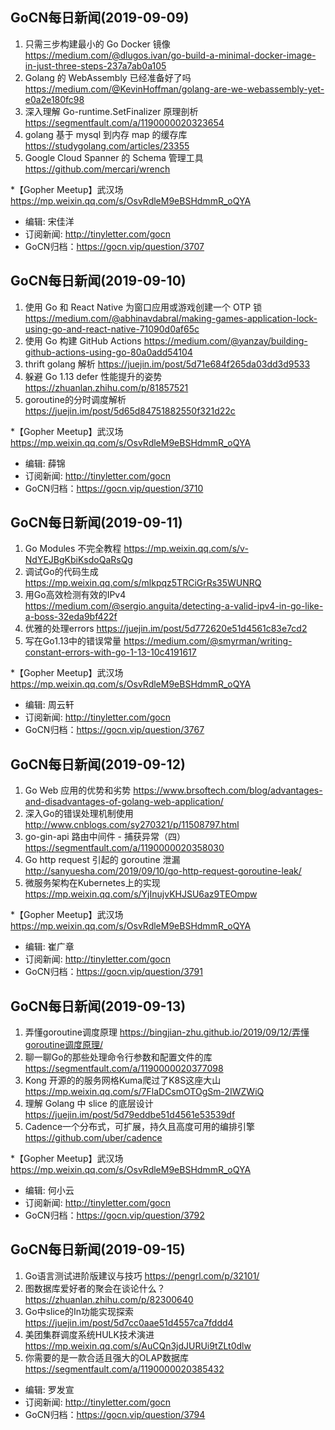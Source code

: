 ## GoCN每日新闻(2019-09-09)

1. 只需三步构建最小的 Go Docker 镜像 https://medium.com/@dlugos.ivan/go-build-a-minimal-docker-image-in-just-three-steps-237a7ab0a105
2. Golang 的 WebAssembly 已经准备好了吗 https://medium.com/@KevinHoffman/golang-are-we-webassembly-yet-e0a2e180fc98
3. 深入理解 Go-runtime.SetFinalizer 原理剖析 https://segmentfault.com/a/1190000020323654
4. golang 基于 mysql 到内存 map 的缓存库 https://studygolang.com/articles/23355
5. Google Cloud Spanner 的 Schema 管理工具 https://github.com/mercari/wrench

*【Gopher Meetup】武汉场 https://mp.weixin.qq.com/s/OsvRdleM9eBSHdmmR_oQYA

- 编辑: 宋佳洋 
- 订阅新闻: http://tinyletter.com/gocn  
- GoCN归档：https://gocn.vip/question/3707

## GoCN每日新闻(2019-09-10)

1. 使用 Go 和 React Native 为窗口应用或游戏创建一个 OTP 锁 https://medium.com/@abhinavdabral/making-games-application-lock-using-go-and-react-native-71090d0af65c
2. 使用 Go 构建 GitHub Actions https://medium.com/@yanzay/building-github-actions-using-go-80a0add54104
3. thrift golang 解析 https://juejin.im/post/5d71e684f265da03dd3d9533
4. 躲避 Go 1.13 defer 性能提升的姿势 https://zhuanlan.zhihu.com/p/81857521
5. goroutine的分时调度解析 https://juejin.im/post/5d65d84751882550f321d22c

*【Gopher Meetup】武汉场 https://mp.weixin.qq.com/s/OsvRdleM9eBSHdmmR_oQYA

- 编辑: 薛锦 
- 订阅新闻: http://tinyletter.com/gocn  
- GoCN归档：https://gocn.vip/question/3710

## GoCN每日新闻(2019-09-11)

1. Go Modules 不完全教程  https://mp.weixin.qq.com/s/v-NdYEJBgKbiKsdoQaRsQg
2. 调试Go的代码生成 https://mp.weixin.qq.com/s/mlkpqz5TRCiGrRs35WUNRQ
3. 用Go高效检测有效的IPv4 https://medium.com/@sergio.anguita/detecting-a-valid-ipv4-in-go-like-a-boss-32eda9bf422f
4. 优雅的处理errors https://juejin.im/post/5d772620e51d4561c83e7cd2
5. 写在Go1.13中的错误常量 https://medium.com/@smyrman/writing-constant-errors-with-go-1-13-10c4191617

*【Gopher Meetup】武汉场 https://mp.weixin.qq.com/s/OsvRdleM9eBSHdmmR_oQYA

- 编辑: 周云轩 
- 订阅新闻: http://tinyletter.com/gocn  
- GoCN归档：https://gocn.vip/question/3767

## GoCN每日新闻(2019-09-12)

1.  Go Web 应用的优势和劣势   https://www.brsoftech.com/blog/advantages-and-disadvantages-of-golang-web-application/
2. 深入Go的错误处理机制使用 http://www.cnblogs.com/sy270321/p/11508797.html
3. go-gin-api 路由中间件 - 捕获异常（四） https://segmentfault.com/a/1190000020358030
4. Go http request 引起的 goroutine 泄漏 http://sanyuesha.com/2019/09/10/go-http-request-goroutine-leak/
5. 微服务架构在Kubernetes上的实现 https://mp.weixin.qq.com/s/YjInujvKHJSU6az9TEOmpw

*【Gopher Meetup】武汉场 https://mp.weixin.qq.com/s/OsvRdleM9eBSHdmmR_oQYA

- 编辑: 崔广章 
- 订阅新闻: http://tinyletter.com/gocn  
- GoCN归档：https://gocn.vip/question/3791

## GoCN每日新闻(2019-09-13)

1.  弄懂goroutine调度原理 https://bingjian-zhu.github.io/2019/09/12/弄懂goroutine调度原理/
2.  聊一聊Go的那些处理命令行参数和配置文件的库 https://segmentfault.com/a/1190000020377098
3.  Kong 开源的的服务网格Kuma爬过了K8S这座大山 https://mp.weixin.qq.com/s/7FlaDCsmOTOgSm-2IWZWiQ
4.  理解 Golang 中 slice 的底层设计 https://juejin.im/post/5d79eddbe51d4561e53539df
5.  Cadence一个分布式，可扩展，持久且高度可用的编排引擎 https://github.com/uber/cadence

*【Gopher Meetup】武汉场 https://mp.weixin.qq.com/s/OsvRdleM9eBSHdmmR_oQYA

- 编辑: 何小云 
- 订阅新闻: http://tinyletter.com/gocn  
- GoCN归档：https://gocn.vip/question/3792


## GoCN每日新闻(2019-09-15)
1. Go语言测试进阶版建议与技巧 https://pengrl.com/p/32101/
2. 图数据库爱好者的聚会在谈论什么？ https://zhuanlan.zhihu.com/p/82300640
3. Go中slice的In功能实现探索 https://juejin.im/post/5d7cc0aae51d4557ca7fddd4
4. 美团集群调度系统HULK技术演进 https://mp.weixin.qq.com/s/AuCQn3jdJURUi9tZLt0dlw
5. 你需要的是一款合适且强大的OLAP数据库 https://segmentfault.com/a/1190000020385432

- 编辑: 罗发宣
- 订阅新闻: http://tinyletter.com/gocn
- GoCN归档：https://gocn.vip/question/3794
